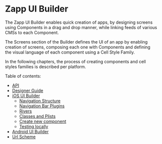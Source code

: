 # Zapp UI Builder

The Zapp UI Builder enables quick creation of apps, by designing screens using Components in a drag and drop manner, while linking feeds of various CMSs to each Component.

The Screens section of the Builder defines the UI of an app by enabling creation of screens, composing each one with Components and defining the visual language of each component using a Cell Style Family.

In the following chapters, the process of creating components and cell styles families is described per platform.

Table of contents:
* [API](/ui-builder/API.md)
* [Designer Guide](/ui-builder/designer/designer.md)
* [iOS UI Builder](/ui-builder/ios/Home.md)
	* [Navigation Structure](/ui-builder/ios/NavigationStructure.md)
	* [Navigation Bar Plugins](/ui-builder/ios/NavigatioBarPlugins.md)
	* [Rivers](/ui-builder/ios/Rivers.md)
	* [Classes and Plists](/ui-builder/ios/Classes-and-Plists.md)
	* [Create new component](/ui-builder/ios/Creation-New-Component.md)
	* [Testing locally](/ui-builder/ios/Testing-Locally.md)
* [Android UI Builder](/ui-builder/android/android.md)
* [Url Scheme](/ui-builder/scheme/scheme.md)
